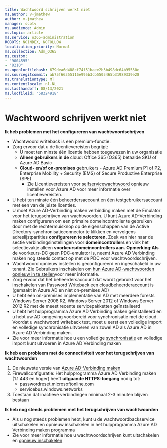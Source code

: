 ```yaml
---
title: Wachtwoord schrijven werkt niet
ms.author: v-jmathew
author: v-jmathew
manager: scotv
ms.audience: Admin
ms.topic: article
ms.service: o365-administration
ROBOTS: NOINDEX, NOFOLLOW
localization_priority: Normal
ms.collection: Adm_O365
ms.custom:
- "9004595"
- "8210"
ms.openlocfilehash: 679dea6d488cf74f51baee2b3b498dc64b95530e
ms.sourcegitcommit: ab75f66355116e995b3cb5505465b31989339e28
ms.translationtype: MT
ms.contentlocale: nl-NL
ms.lasthandoff: 08/13/2021
ms.locfileid: "58324918"
---
```

# <a name="password-writeback-is-not-working"></a>Wachtwoord schrijven werkt niet

**Ik heb problemen met het configureren van wachtwoordschrijven**

- Wachtwoord writeback is een premium-functie.
- Zorg ervoor dat u de licentievereisten begrijpt:
  - U moet ten minste één licentie hebben toegewezen in uw organisatie
  - **Alleen gebruikers in de** cloud: Office 365 (O365) betaalde SKU of Azure AD Basic
  - **Cloud- en/of on-premises** gebruikers - Azure AD Premium P1 of P2, Enterprise Mobility + Security (EMS) of Secure Productive Enterprise (SPE)
    - Zie Licentievereisten voor [selfservicewachtwoord](https://docs.microsoft.com/azure/active-directory/active-directory-passwords-licensing) opnieuw instellen voor Azure AD voor meer informatie over licentievereisten.
- U hebt ten minste één beheerdersaccount en één testgebruikersaccount met een van de juiste licenties.
- U moet Azure AD-Verbinding maken verbinding maken met de Emulator voor het terugschrijven van wachtwoorden. U kunt Azure AD-Verbinding maken configureren om een primaire domeincontroller te gebruiken door met de rechtermuisknop op de eigenschappen van de Active Directory-synchronisatieconnector te klikken en vervolgens adreslijstpartities  **configureren te selecteren.** Zoek van hier naar de sectie verbindingsinstellingen voor **domeincontrollers** en vink het selectievakje alleen **voorkeursdomeincontrollers aan.**
    **Opmerking:Als** de voorkeurs-DC geen PDC-emulator is, neemt Azure AD Verbinding maken nog steeds contact op met de PDC voor wachtwoordschrijven.
- Wachtwoord opnieuw instellen is geconfigureerd en ingeschakeld in uw tenant. Zie Gebruikers inschakelen [om hun Azure AD-wachtwoorden opnieuw in te stellen](https://docs.microsoft.com/azure/active-directory/active-directory-passwords-getting-started)voor meer informatie.
- Zorg ervoor dat het beheerdersaccount dat wordt gebruikt voor het inschakelen van Password Writeback een cloudbeheerderaccount is (gemaakt in Azure AD en niet on-premises AD)
- U hebt één on-premises implementatie van AD met meerdere forests Windows Server 2008 R2, Windows Server 2012 of Windows Server 2012 R2 met de meest recente servicepakketten geïnstalleerd
- U hebt het hulpprogramma Azure AD Verbinding maken geïnstalleerd en u hebt uw AD-omgeving voorbereid voor synchronisatie met de cloud. Voordat u wachtwoord writeback test, moet u eerst een volledige import en volledige synchronisatie uitvoeren van zowel AD als Azure AD in Azure AD Verbinding maken.
- Zie voor meer informatie hoe u een volledige [synchronisatie](https://docs.microsoft.com/azure/active-directory/connect/active-directory-aadconnectsync-operations) en volledige import kunt uitvoeren in Azure AD Verbinding maken

**Ik heb een probleem met de connectiviteit voor het terugschrijven van wachtwoorden**

1. De nieuwste versie van [Azure AD-Verbinding maken](https://www.microsoft.com/download/details.aspx?id=47594)
2. Firewallconfiguratie: Het hulpprogramma Azure AD Verbinding maken (1.1.443 en hoger) heeft **uitgaande HTTPS-toegang** nodig tot:
    - passwordreset.microsoftonline.com
    - servicebus.windows.networks
3. Toestaan dat inactieve verbindingen minimaal 2-3 minuten blijven bestaan

**Ik heb nog steeds problemen met het terugschrijven van wachtwoorden**

- Als u nog steeds problemen hebt, kunt u de wachtwoordbackservice uitschakelen en opnieuw inschakelen in het hulpprogramma Azure AD Verbinding maken programma
- Zie voor meer informatie hoe u wachtwoordschrijven kunt uitschakelen en [opnieuw inschakelen](https://docs.microsoft.com/azure/active-directory/active-directory-passwords-troubleshoot)

